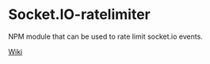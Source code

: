 # Socket.IO-ratelimiter

NPM module that can be used to rate limit socket.io events.

[Wiki](/wiki)

